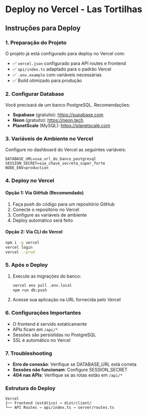 # Deploy no Vercel - Las Tortilhas

## Instruções para Deploy

### 1. Preparação do Projeto
O projeto já está configurado para deploy no Vercel com:
- ✅ `vercel.json` configurado para API routes e frontend
- ✅ `api/index.ts` adaptado para o padrão Vercel
- ✅ `.env.example` com variáveis necessárias
- ✅ Build otimizado para produção

### 2. Configurar Database
Você precisará de um banco PostgreSQL. Recomendações:
- **Supabase** (gratuito): https://supabase.com
- **Neon** (gratuito): https://neon.tech
- **PlanetScale** (MySQL): https://planetscale.com

### 3. Variáveis de Ambiente no Vercel
Configure no dashboard do Vercel as seguintes variáveis:

```
DATABASE_URL=sua_url_do_banco_postgresql
SESSION_SECRET=sua_chave_secreta_super_forte
NODE_ENV=production
```

### 4. Deploy no Vercel

#### Opção 1: Via GitHub (Recomendado)
1. Faça push do código para um repositório GitHub
2. Conecte o repositório no Vercel
3. Configure as variáveis de ambiente
4. Deploy automático será feito

#### Opção 2: Via CLI do Vercel
```bash
npm i -g vercel
vercel login
vercel --prod
```

### 5. Após o Deploy
1. Execute as migrações do banco:
   ```bash
   vercel env pull .env.local
   npm run db:push
   ```

2. Acesse sua aplicação na URL fornecida pelo Vercel

### 6. Configurações Importantes
- O frontend é servido estaticamente
- APIs ficam em `/api/*`
- Sessões são persistidas no PostgreSQL
- SSL é automático no Vercel

### 7. Troubleshooting
- **Erro de conexão**: Verifique se DATABASE_URL está correta
- **Sessões não funcionam**: Configure SESSION_SECRET
- **404 nas APIs**: Verifique se as rotas estão em `/api/*`

### Estrutura do Deploy
```
Vercel
├── Frontend (estático) → dist/client/
└── API Routes → api/index.ts → server/routes.ts
```